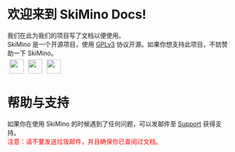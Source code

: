 # 欢迎来到 SkiMino Docs!
我们在此为我们的项目写了文档以便使用。  
SkiMino 是一个开源项目，使用 [GPLv3](http://www.gnu.org/licenses/gpl-3.0.html) 协议开源。如果你想支持此项目，不妨赞助一下 SkiMino。  
<a href="https://github.com/XMSMApi/" target="_blank"><img style="height:32px;width:32px;margin:5px" src="/icons/github.ico" /></a><a href="https://afdian.net/@HuaHuo-CN" target="_blank"><img style="height:32px;width:32px;margin:5px" src="/icons/afdian.ico" /></a><a href="https://kaihei.co/Wyykam" target="_blank"><img style="height:32px;width:32px;margin:5px" src="/icons/kaiheila.ico" /></a>

# 帮助与支持
如果你在使用 SkiMino 的时候遇到了任何问题，可以发邮件至 <a href="mailto:xiamohuahuo-cn@qq.com">Support</a> 获得支持。  
<font color="red">注意：请不要发送垃圾邮件，并且确保你已查阅过文档。</font>

<script async src="https://pagead2.googlesyndication.com/pagead/js/adsbygoogle.js?client=ca-pub-3270219743311431" crossorigin="anonymous"></script>

